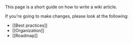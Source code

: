 This page is a short guide on how to write a wiki article. 





If you're going to make changes, please look at the following:

- [[Best practices]]
- [[Organization]]
- [[Roadmap]]